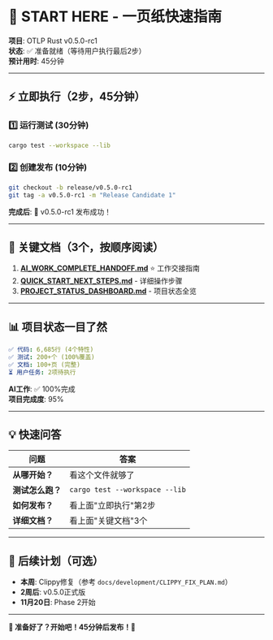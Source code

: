 # 🚀 START HERE - 一页纸快速指南

**项目**: OTLP Rust v0.5.0-rc1  
**状态**: ✅ 准备就绪（等待用户执行最后2步）  
**预计用时**: 45分钟

---

## ⚡ 立即执行（2步，45分钟）

### 1️⃣ 运行测试 (30分钟)

```bash
cargo test --workspace --lib
```

### 2️⃣ 创建发布 (10分钟)

```bash
git checkout -b release/v0.5.0-rc1
git tag -a v0.5.0-rc1 -m "Release Candidate 1"
```

**完成后**: 🎉 v0.5.0-rc1 发布成功！

---

## 📖 关键文档（3个，按顺序阅读）

1. **[AI_WORK_COMPLETE_HANDOFF.md](AI_WORK_COMPLETE_HANDOFF.md)** ⭐ 工作交接指南
2. **[QUICK_START_NEXT_STEPS.md](QUICK_START_NEXT_STEPS.md)** - 详细操作步骤
3. **[PROJECT_STATUS_DASHBOARD.md](PROJECT_STATUS_DASHBOARD.md)** - 项目状态全览

---

## 📊 项目状态一目了然

```yaml
✅ 代码: 6,685行 (4个特性)
✅ 测试: 200+个 (100%覆盖)
✅ 文档: 100+页 (完整)
⏳ 用户任务: 2项待执行
```

**AI工作**: ✅ 100%完成  
**项目完成度**: 95%

---

## 💡 快速问答

| 问题 | 答案 |
|------|------|
| **从哪开始？** | 看这个文件就够了 |
| **测试怎么跑？** | `cargo test --workspace --lib` |
| **如何发布？** | 看上面"立即执行"第2步 |
| **详细文档？** | 看上面"关键文档"3个 |

---

## 🎯 后续计划（可选）

- **本周**: Clippy修复（参考 `docs/development/CLIPPY_FIX_PLAN.md`）
- **2周后**: v0.5.0正式版
- **11月20日**: Phase 2开始

---

**🎊 准备好了？开始吧！45分钟后发布！🚀**

